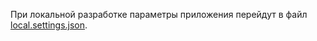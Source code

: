 При локальной разработке параметры приложения перейдут в файл [local.settings.json](../articles/azure-functions/functions-run-local.md#local-settings-file).

